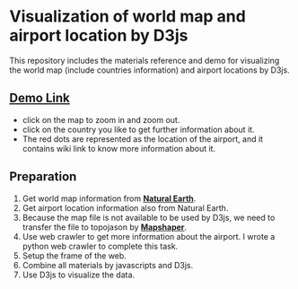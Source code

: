 # Visualization of world map and airport location by D3js
This repository includes the materials reference and demo for visualizing the world map (include countries information) and airport locations by D3js.
## [Demo Link](https://bill9800.github.io/World-Map-Airport-d3js/)
- click on the map to zoom in and zoom out.
- click on the country you like to get further information about it.
- The red dots are represented as the location of the airport, and it contains wiki link to know more information about it. 
## Preparation
1. Get world map information from [**Natural Earth**](http://www.naturalearthdata.com/). 
2. Get airport location information also from Natural Earth.
3. Because the map file is not available to be used by D3js, we need to transfer the file to topojason by [**Mapshaper**](https://github.com/mbloch/mapshaper).
4. Use web crawler to get more information about the airport. I wrote a python web crawler to complete this task.
5. Setup the frame of the web.
6. Combine all materials by javascripts and D3js.
7. Use D3js to visualize the data.
